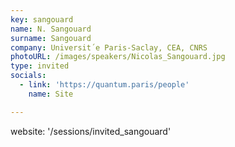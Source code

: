 ```yaml
---
key: sangouard
name: N. Sangouard
surname: Sangouard
company: Universit´e Paris-Saclay, CEA, CNRS
photoURL: /images/speakers/Nicolas_Sangouard.jpg
type: invited
socials:
  - link: 'https://quantum.paris/people'
    name: Site

---
```

website: '/sessions/invited_sangouard'
